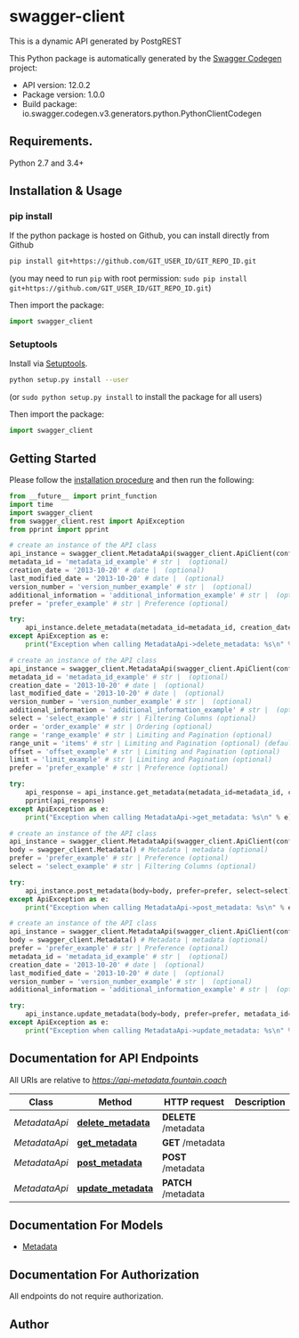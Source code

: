 # swagger-client
This is a dynamic API generated by PostgREST

This Python package is automatically generated by the [Swagger Codegen](https://github.com/swagger-api/swagger-codegen) project:

- API version: 12.0.2
- Package version: 1.0.0
- Build package: io.swagger.codegen.v3.generators.python.PythonClientCodegen

## Requirements.

Python 2.7 and 3.4+

## Installation & Usage
### pip install

If the python package is hosted on Github, you can install directly from Github

```sh
pip install git+https://github.com/GIT_USER_ID/GIT_REPO_ID.git
```
(you may need to run `pip` with root permission: `sudo pip install git+https://github.com/GIT_USER_ID/GIT_REPO_ID.git`)

Then import the package:
```python
import swagger_client 
```

### Setuptools

Install via [Setuptools](http://pypi.python.org/pypi/setuptools).

```sh
python setup.py install --user
```
(or `sudo python setup.py install` to install the package for all users)

Then import the package:
```python
import swagger_client
```

## Getting Started

Please follow the [installation procedure](#installation--usage) and then run the following:

```python
from __future__ import print_function
import time
import swagger_client
from swagger_client.rest import ApiException
from pprint import pprint

# create an instance of the API class
api_instance = swagger_client.MetadataApi(swagger_client.ApiClient(configuration))
metadata_id = 'metadata_id_example' # str |  (optional)
creation_date = '2013-10-20' # date |  (optional)
last_modified_date = '2013-10-20' # date |  (optional)
version_number = 'version_number_example' # str |  (optional)
additional_information = 'additional_information_example' # str |  (optional)
prefer = 'prefer_example' # str | Preference (optional)

try:
    api_instance.delete_metadata(metadata_id=metadata_id, creation_date=creation_date, last_modified_date=last_modified_date, version_number=version_number, additional_information=additional_information, prefer=prefer)
except ApiException as e:
    print("Exception when calling MetadataApi->delete_metadata: %s\n" % e)

# create an instance of the API class
api_instance = swagger_client.MetadataApi(swagger_client.ApiClient(configuration))
metadata_id = 'metadata_id_example' # str |  (optional)
creation_date = '2013-10-20' # date |  (optional)
last_modified_date = '2013-10-20' # date |  (optional)
version_number = 'version_number_example' # str |  (optional)
additional_information = 'additional_information_example' # str |  (optional)
select = 'select_example' # str | Filtering Columns (optional)
order = 'order_example' # str | Ordering (optional)
range = 'range_example' # str | Limiting and Pagination (optional)
range_unit = 'items' # str | Limiting and Pagination (optional) (default to items)
offset = 'offset_example' # str | Limiting and Pagination (optional)
limit = 'limit_example' # str | Limiting and Pagination (optional)
prefer = 'prefer_example' # str | Preference (optional)

try:
    api_response = api_instance.get_metadata(metadata_id=metadata_id, creation_date=creation_date, last_modified_date=last_modified_date, version_number=version_number, additional_information=additional_information, select=select, order=order, range=range, range_unit=range_unit, offset=offset, limit=limit, prefer=prefer)
    pprint(api_response)
except ApiException as e:
    print("Exception when calling MetadataApi->get_metadata: %s\n" % e)

# create an instance of the API class
api_instance = swagger_client.MetadataApi(swagger_client.ApiClient(configuration))
body = swagger_client.Metadata() # Metadata | metadata (optional)
prefer = 'prefer_example' # str | Preference (optional)
select = 'select_example' # str | Filtering Columns (optional)

try:
    api_instance.post_metadata(body=body, prefer=prefer, select=select)
except ApiException as e:
    print("Exception when calling MetadataApi->post_metadata: %s\n" % e)

# create an instance of the API class
api_instance = swagger_client.MetadataApi(swagger_client.ApiClient(configuration))
body = swagger_client.Metadata() # Metadata | metadata (optional)
prefer = 'prefer_example' # str | Preference (optional)
metadata_id = 'metadata_id_example' # str |  (optional)
creation_date = '2013-10-20' # date |  (optional)
last_modified_date = '2013-10-20' # date |  (optional)
version_number = 'version_number_example' # str |  (optional)
additional_information = 'additional_information_example' # str |  (optional)

try:
    api_instance.update_metadata(body=body, prefer=prefer, metadata_id=metadata_id, creation_date=creation_date, last_modified_date=last_modified_date, version_number=version_number, additional_information=additional_information)
except ApiException as e:
    print("Exception when calling MetadataApi->update_metadata: %s\n" % e)
```

## Documentation for API Endpoints

All URIs are relative to *https://api-metadata.fountain.coach*

Class | Method | HTTP request | Description
------------ | ------------- | ------------- | -------------
*MetadataApi* | [**delete_metadata**](docs/MetadataApi.md#delete_metadata) | **DELETE** /metadata | 
*MetadataApi* | [**get_metadata**](docs/MetadataApi.md#get_metadata) | **GET** /metadata | 
*MetadataApi* | [**post_metadata**](docs/MetadataApi.md#post_metadata) | **POST** /metadata | 
*MetadataApi* | [**update_metadata**](docs/MetadataApi.md#update_metadata) | **PATCH** /metadata | 

## Documentation For Models

 - [Metadata](docs/Metadata.md)

## Documentation For Authorization

 All endpoints do not require authorization.


## Author


